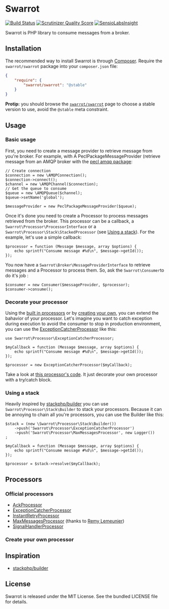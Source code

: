 # Swarrot

[![Build Status](https://travis-ci.org/swarrot/swarrot.png)](https://travis-ci.org/swarrot/swarrot)
[![Scrutinizer Quality Score](https://scrutinizer-ci.com/g/swarrot/swarrot/badges/quality-score.png?s=2c759b6224c762fc30a902d661b5512596060753)](https://scrutinizer-ci.com/g/swarrot/swarrot/)
[![SensioLabsInsight](https://insight.sensiolabs.com/projects/70007bd7-f9d8-460c-a35a-4e9fa1767ecb/mini.png)](https://insight.sensiolabs.com/projects/70007bd7-f9d8-460c-a35a-4e9fa1767ecb)

Swarrot is PHP library to consume messages from a broker.

## Installation

The recommended way to install Swarrot is through
[Composer](http://getcomposer.org/). Require the `swarrot/swarrot` package
into your `composer.json` file:

```json
{
    "require": {
        "swarrot/swarrot": "@stable"
    }
}
```

**Protip:** you should browse the
[`swarrot/swarrot`](https://packagist.org/packages/swarrot/swarrot)
page to choose a stable version to use, avoid the `@stable` meta constraint.

## Usage

### Basic usage

First, you need to create a message provider to retrieve message from you're
broker. For example, with A PeclPackageMessageProvider (retrieve message from
an AMQP broker with the [pecl amqp package](http://pecl.php.net/package/amqp):

    // Create connection
    $connection = new \AMQPConnection();
    $connection->connect();
    $channel = new \AMQPChannel($connection);
    // Get the queue to consume
    $queue = new \AMQPQueue($channel);
    $queue->setName('global');

    $messageProvider = new PeclPackageMessageProvider($queue);

Once it's done you need to create a Processor to process messages retrieved
from the broker. This processor can be a callback, a
`Swarrot\Processor\ProcessorInterface` or a
`Swarrot\Processor\Stack\StackedProcessor` (see [Using a
stack](#using-a-stack)). For the example, let's use a simple callback:

    $processor = function (Message $message, array $options) {
        echo sprintf("Consume message #%d\n", $message->getId());
    });

You now have a `Swarrot\Broker\MessageProviderInterface` to retrieve messages
and a Processor to process them. So, ask the `Swarrot\Consumer`to do it's job :

    $consumer = new Consumer($messageProvider, $processor);
    $consumer->consume();

### Decorate your processor

Using the [built in processors](#official-processors) or by [creating your
own](#create-your-own-processor), you can extend the bahavior of your
processor. Let's imagine you want to catch exception during execution to avoid
the consumer to stop in production environment, you can use the
[ExceptionCatcherProcessor](https://github.com/swarrot/exception-catcher-processor)
like this:

    use Swarrot\Processor\ExceptionCatcherProcessor;

    $myCallback = function (Message $message, array $options) {
        echo sprintf("Consume message #%d\n", $message->getId());
    });

    $processor = new ExceptionCatcherProcessor($myCallback);

Take a look at [this processor's
code](https://github.com/swarrot/exception-catcher-processor/blob/master/src/Swarrot/Processor/ExceptionCatcherProcessor.php#L23).
It just decorate your own processor with a try/catch block.

### Using a stack

Heavily inspired by [stackphp/builder](https://github.com/stackphp/builder) you
can use `Swarrot\Processor\Stack\Builder` to stack your processors.
Because it can be annoying to chain all you're processors, you can use the
Builder like this:

    $stack = (new \Swarrot\Processor\Stack\Builder())
        ->push('Swarrot\Processor\ExceptionCatcherProcessor')
        ->push('Swarrot\Processor\MaxMessagesProcessor', new Logger())
    ;

    $myCallback = function (Message $message, array $options) {
        echo sprintf("Consume message #%d\n", $message->getId());
    });

    $processor = $stack->resolve($myCallback);

## Processors

### Official processors

* [AckProcessor](https://github.com/swarrot/ack-processor)
* [ExceptionCatcherProcessor](https://github.com/swarrot/exception-catcher-processor)
* [InstantRetryProcessor](https://github.com/swarrot/instant-retry-processor)
* [MaxMessagesProcessor](https://github.com/swarrot/max-messages-processor) (thanks to [Remy Lemeunier](https://github.com/remyLemeunier))
* [SignalHandlerProcessor](https://github.com/swarrot/signal-handler-processor)

### Create your own processor

## Inspiration

* [stackphp/builder](https://github.com/stackphp/builder)

## License

Swarrot is released under the MIT License. See the bundled LICENSE file for details.
